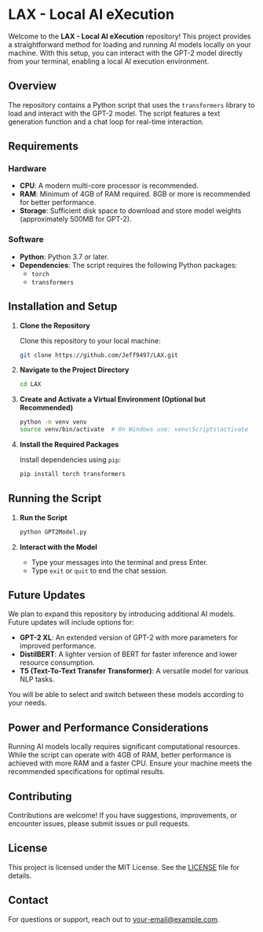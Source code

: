 # LAX - Local AI eXecution

Welcome to the **LAX - Local AI eXecution** repository! This project provides a straightforward method for loading and running AI models locally on your machine. With this setup, you can interact with the GPT-2 model directly from your terminal, enabling a local AI execution environment.

## Overview

The repository contains a Python script that uses the `transformers` library to load and interact with the GPT-2 model. The script features a text generation function and a chat loop for real-time interaction.

  
## Requirements

### Hardware

- **CPU**: A modern multi-core processor is recommended.
- **RAM**: Minimum of 4GB of RAM required. 8GB or more is recommended for better performance.
- **Storage**: Sufficient disk space to download and store model weights (approximately 500MB for GPT-2).

### Software

- **Python**: Python 3.7 or later.
- **Dependencies**: The script requires the following Python packages:
  - `torch`
  - `transformers`

## Installation and Setup

1. **Clone the Repository**

   Clone this repository to your local machine:

   ```bash
   git clone https://github.com/Jeff9497/LAX.git
   ```

2. **Navigate to the Project Directory**

   ```bash
   cd LAX
   ```

3. **Create and Activate a Virtual Environment (Optional but Recommended)**

   ```bash
   python -m venv venv
   source venv/bin/activate  # On Windows use: venv\Scripts\activate
   ```

4. **Install the Required Packages**

   Install dependencies using `pip`:

   ```bash
   pip install torch transformers
   ```

## Running the Script

1. **Run the Script**

   ```bash
   python GPT2Model.py
   ```

2. **Interact with the Model**

   - Type your messages into the terminal and press Enter.
   - Type `exit` or `quit` to end the chat session.

## Future Updates

We plan to expand this repository by introducing additional AI models. Future updates will include options for:

- **GPT-2 XL**: An extended version of GPT-2 with more parameters for improved performance.
- **DistilBERT**: A lighter version of BERT for faster inference and lower resource consumption.
- **T5 (Text-To-Text Transfer Transformer)**: A versatile model for various NLP tasks.

You will be able to select and switch between these models according to your needs.

## Power and Performance Considerations

Running AI models locally requires significant computational resources. While the script can operate with 4GB of RAM, better performance is achieved with more RAM and a faster CPU. Ensure your machine meets the recommended specifications for optimal results.

## Contributing

Contributions are welcome! If you have suggestions, improvements, or encounter issues, please submit issues or pull requests.

## License

This project is licensed under the MIT License. See the [LICENSE](LICENSE) file for details.

## Contact

For questions or support, reach out to [your-email@example.com](mailto:jeffkamau9497@gmail.com).
